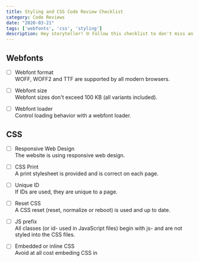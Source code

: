 ```yaml
---
title: Styling and CSS Code Review Checklist
category: Code Reviews
date: "2020-03-21"
tags: ['webfonts', 'css', 'styling']
description: Hey storyteller! 🤓 Follow this checklist to don't miss any point while writing a story.
---
```


## Webfonts

- [ ] Webfont format   
WOFF, WOFF2 and TTF are supported by all modern browsers.

- [ ] Webfont size   
Webfont sizes don't exceed 100 KB (all variants included).

- [ ] Webfont loader   
Control loading behavior with a webfont loader.

## CSS

- [ ] Responsive Web Design   
The website is using responsive web design.

- [ ] CSS Print   
A print stylesheet is provided and is correct on each page.

- [ ] Unique ID   
If IDs are used, they are unique to a page.

- [ ] Reset CSS   
A CSS reset (reset, normalize or reboot) is used and up to date.

- [ ] JS prefix   
All classes (or id- used in JavaScript files) begin with js- and are not styled into the CSS files.

- [ ] Embedded or inline CSS   
Avoid at all cost embeding CSS in <style> tags or using inline CSS

- [ ] Vendor prefixes   
CSS vendor prefixes are used and are generated accordingly with your browser support compatibility.

- [ ] Concatenation   
CSS files are concatenated in a single file (Not for HTTP/2).

- [ ] Minification   
All CSS files are minified.

- [ ] Non-blocking   
CSS files need to be non-blocking to prevent the DOM from taking time to load. See more [here](https://gist.github.com/thedaviddias/c24763b82b9991e53928e66a0bafc9bf?ref=frontendchecklist).

- [ ] Stylelint   
All CSS or SCSS files are without any errors.

- [ ] Responsive web design   
All pages were tested with the correct breakpoints.

- [ ] CSS Validator   
The CSS was tested and pertinent errors were corrected.

- [ ] Desktop Browsers   
All pages were tested on all current desktop browsers (Safari, Firefox, Chrome, Internet Explorer, EDGE...)

- [ ] Mobile Browsers   
All pages were tested on all current mobile browsers (Native browser, Chrome, Safari...)

- [ ] OS   
All pages were tested on all current OS (Windows, Android, iOS, Mac...)

- [ ] Reading direction   
All pages need to be tested for LTR and RTL languages if they need to be supported.